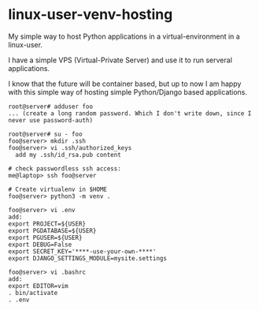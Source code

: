 # linux-user-venv-hosting

My simple way to host Python applications in a virtual-environment in a linux-user.

I have a simple VPS (Virtual-Private Server) and use it to run serveral applications.

I know that the future will be container based, but up to now I am happy with this simple
way of hosting simple Python/Django based applications.

```
root@server# adduser foo
... (create a long random password. Which I don't write down, since I never use password-auth)

root@server# su - foo
foo@server> mkdir .ssh
foo@server> vi .ssh/authorized_keys
  add my .ssh/id_rsa.pub content
```

```
# check passwordless ssh access:
me@laptop> ssh foo@server 

# Create virtualenv in $HOME
foo@server> python3 -m venv .

foo@server> vi .env
add:
export PROJECT=${USER}
export PGDATABASE=${USER}
export PGUSER=${USER}
export DEBUG=False
export SECRET_KEY='****-use-your-own-****'
export DJANGO_SETTINGS_MODULE=mysite.settings

foo@server> vi .bashrc
add:
export EDITOR=vim
. bin/activate
. .env
```



